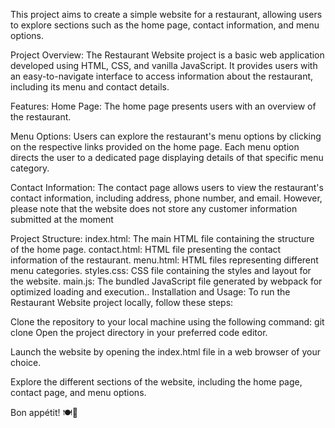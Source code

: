 This project aims to create a simple website for a restaurant, allowing users to explore sections such as the home page, contact information, and menu options.

Project Overview:
The Restaurant Website project is a basic web application developed using HTML, CSS, and vanilla JavaScript. It provides users with an easy-to-navigate interface to access information about the restaurant, including its menu and contact details.

Features:
Home Page: The home page presents users with an overview of the restaurant.

Menu Options: Users can explore the restaurant's menu options by clicking on the respective links provided on the home page. Each menu option directs the user to a dedicated page displaying details of that specific menu category.

Contact Information: The contact page allows users to view the restaurant's contact information, including address, phone number, and email. However, please note that the website does not store any customer information submitted at the moment

Project Structure:
index.html: The main HTML file containing the structure of the home page.
contact.html: HTML file presenting the contact information of the restaurant.
menu.html: HTML files representing different menu categories.
styles.css: CSS file containing the styles and layout for the website.
main.js: The bundled JavaScript file generated by webpack for optimized loading and execution..
Installation and Usage:
To run the Restaurant Website project locally, follow these steps:

Clone the repository to your local machine using the following command:
git clone <repository-url>
Open the project directory in your preferred code editor.

Launch the website by opening the index.html file in a web browser of your choice.

Explore the different sections of the website, including the home page, contact page, and menu options.

Bon appétit! 🍽️🥂




